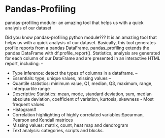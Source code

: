 # Pandas-Profiling
pandas-profiling module- an amazing tool that helps us with a quick analysis of our dataset

Did you know pandas-profiling python module??? 
It is an amazing tool that helps us with a quick analysis of our dataset. Basically, this tool generates profile reports from a pandas DataFrame. pandas_profiling extends the pandas DataFrame with df.profile_report(). Statistics, analysis are generated for each column of our DataFrame and are presented in an interactive HTML report, including: - 
-	Type inference: detect the types of columns in a dataframe. –
-	Essentials: type, unique values, missing values –
-	Quantile statistics: minimum value, Q1, median, Q3, maximum, range, interquartile range
-	Descriptive Statistics: mean, mode, standard deviation, sum, median absolute deviation, coefficient of variation, kurtosis, skewness - Most frequent values
-	Histogram#
-	Correlation highlighting of highly correlated variables:Spearman, Pearson and Kendall matrices
-	Missing values: matrix, count, heat map and dendrogram 
-	Text analysis: categories, scripts and blocks.
